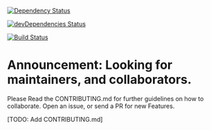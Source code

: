 [![Dependency Status](https://david-dm.org/nafis-fuad/periodictable.svg)](https://david-dm.org/nafis-fuad/periodictable) 

[![devDependencies Status](https://david-dm.org/nafis-fuad/periodictable/dev-status.svg)](https://david-dm.org/nafis-fuad/periodictable?type=dev)

[![Build Status](https://travis-ci.org/nafis-fuad/periodictable.svg?branch=master)](https://travis-ci.org/nafis-fuad/periodictable)


# Announcement: Looking for maintainers, and collaborators.

Please Read the CONTRIBUTING.md for further guidelines on how to collaborate. Open an issue, or send a PR for new Features.

[TODO: Add CONTRIBUTING.md]